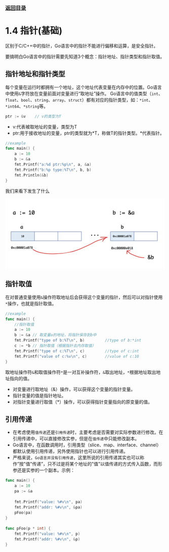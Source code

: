 ### [返回目录](../readme.md)
# 1.4 指针(基础)

区别于C/C++中的指针，Go语言中的指针不能进行偏移和运算，是安全指针。

要搞明白Go语言中的指针需要先知道3个概念：指针地址、指针类型和指针取值。

## 指针地址和指针类型

每个变量在运行时都拥有一个地址，这个地址代表变量在内存中的位置。Go语言中使用`&`字符放在变量前面对变量进行“取地址”操作。 Go语言中的值类型（`int`、`float`、`bool`、`string`、`array`、`struct`）都有对应的指针类型，如：`*int`、`*int64`、`*string`等。

```go
ptr := &v    // v的类型为T
```

+ v:代表被取地址的变量，类型为T
+ ptr:用于接收地址的变量，ptr的类型就为*T，称做T的指针类型。*代表指针。

```go
//example
func main() {
	a := 10
	b := &a
	fmt.Printf("a:%d ptr:%p\n", a, &a)
	fmt.Printf("b:%p type:%T\n", b, b)
	fmt.Println(&b)
}
```

我们来看下发生了什么

![](../assets/4.2.1.png)

## 指针取值

在对普通变量使用`&`操作符取地址后会获得这个变量的指针，然后可以对指针使用`*`操作，也就是指针取值。

```go
//example
func main() {
	//指针取值
	a := 10
	b := &a // 取变量a的地址，将指针保存到b中
	fmt.Printf("type of b:%T\n", b)         //type of b:*int
	c := *b // 指针取值（根据指针去内存取值）
	fmt.Printf("type of c:%T\n", c)         //type of c:int
	fmt.Printf("value of c:%v\n", c)        //value of c:10
}
```

取地址操作符`&`和取值操作符`*`是一对互补操作符，`&`取出地址，`*`根据地址取出地址指向的值。

+ 对变量进行取地址（&）操作，可以获得这个变量的指针变量。
+ 指针变量的值是指针地址。
+ 对指针变量进行取值（*）操作，可以获得指针变量指向的原变量的值。


## 引用传递

+ 在考虑使用`值传递`还是`引用传递`时，主要考虑是否需要对实际参数进行修改。在引用传递中，可以直接修改实参，但是在`值传递`中只能修改副本。
+ Go语言中，在函数调用时，引用类型（slice、map、interface、channel）都默认使用引用传递，另外使用指针也可以进行引用传递。
+ 严格来说，`Go语言并没有引用传递`，这里所说的引用传递其实也可以称作”按"值"传递”，只不过是将某个地址的"值"以值传递的方式传入函数，而形参还是实参的一个副本。示例：
```go
func main() {
    a := 10
    pa := &a
 
    fmt.Printf("value: %#v\n", pa)
    fmt.Printf("addr: %#v\n", &pa)
    pFoo(pa)
}
 
func pFoo(p * int) {
    fmt.Printf("value: %#v\n", p) 
    fmt.Printf("addr: %#v\n", &p)
}
```
